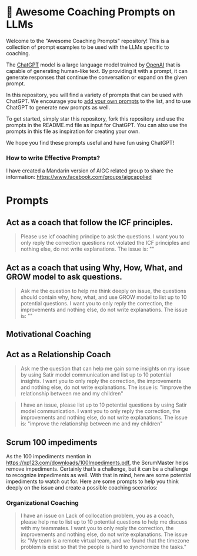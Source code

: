 <p align="center"><h1>🧠 Awesome Coaching Prompts on LLMs</h1></p>

Welcome to the "Awesome Coaching Prompts" repository! This is a collection of prompt examples to be used with the LLMs specific to coaching.

The [ChatGPT](https://chat.openai.com/chat) model is a large language model trained by [OpenAI](https://openai.com) that is capable of generating human-like text. By providing it with a prompt, it can generate responses that continue the conversation or expand on the given prompt.

In this repository, you will find a variety of prompts that can be used with ChatGPT. We encourage you to [add your own prompts](https://github.com/f/awesome-chatgpt-prompts/edit/main/README.md) to the list, and to use ChatGPT to generate new prompts as well.

To get started, simply star this repository, fork this repository and use the prompts in the README.md file as input for ChatGPT. You can also use the prompts in this file as inspiration for creating your own.

We hope you find these prompts useful and have fun using ChatGPT!

### How to write Effective Prompts?
I have created a Mandarin version of AIGC related group to share the information: https://www.facebook.com/groups/aigcapplied

# Prompts

## Act as a coach that follow the ICF principles.
> Please use icf coaching principe to ask the questions. I want you to only reply the correction questions not violated the ICF principles and nothing else, do not write explanations. The issue is: ""

## Act as a coach that using Why, How, What, and GROW model to ask questions.
>  Ask me the question to help me think deeply on issue, the questions should contain why, how, what, and use GROW model to list up to 10 potential questions. I want you to only reply the correction, the improvements and nothing else, do not write explanations. The issue is: ""

## Motivational Coaching
>  

## Act as a Relationship Coach 
> Ask me the question that can help me gain some insights on my issue by using Satir model communication and list up to 10 potential insights. I want you to only reply the correction, the improvements and nothing else, do not write explanations. The issue is: "improve the relationship between me and my children"

> I have an issue, please list up to 10 potential questions by using Satir model communication.  I want you to only reply the correction, the improvements and nothing else, do not write explanations. The issue is: "improve the relationship between me and my children"

## Scrum 100 impediments
As the 100 impediments mention in https://xp123.com/downloads/100Impediments.pdf, the ScrumMaster helps remove impediments. Certainly thatʼs a challenge, but it can be a challenge to recognize impediments as well. With that in mind, here are some potential impediments to watch out for. Here are some prompts to help you think deeply on the issue and create a possible coaching scenarios:

### Organizational Coaching
> I have an issue on Lack of collocation problem, you as a coach, please help me to list up to 10 potential questions to help me  discuss with my teammates. I want you to only reply the correction, the improvements and nothing else, do not write explanations. The issue is: "My team is a remote virtual team, and we found that the timezone problem is exist so that the people is hard to synchornize the tasks."

